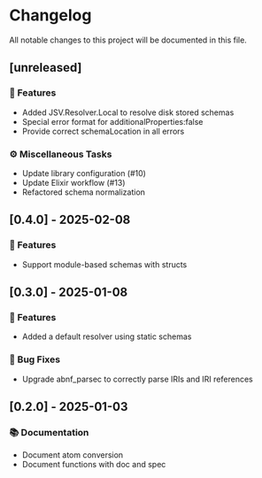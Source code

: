 # Changelog

All notable changes to this project will be documented in this file.

## [unreleased]

### 🚀 Features

- Added JSV.Resolver.Local to resolve disk stored schemas
- Special error format for additionalProperties:false
- Provide correct schemaLocation in all errors

### ⚙️ Miscellaneous Tasks

- Update library configuration (#10)
- Update Elixir workflow (#13)
- Refactored schema normalization

## [0.4.0] - 2025-02-08

### 🚀 Features

- Support module-based schemas with structs

## [0.3.0] - 2025-01-08

### 🚀 Features

- Added a default resolver using static schemas

### 🐛 Bug Fixes

- Upgrade abnf_parsec to correctly parse IRIs and IRI references

## [0.2.0] - 2025-01-03

### 📚 Documentation

- Document atom conversion
- Document functions with doc and spec

<!-- generated by git-cliff -->
